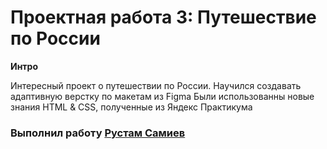 # Проектная работа 3: Путешествие по России

**Интро**

Интересный проект о путешествии по России.
Научился создавать адаптивную верстку по макетам из Figma
Были использованны новые знания HTML & CSS, полученные из Яндекс Практикума




### Выполнил работу [Рустам Самиев](https://www.instagram.com/rustam.fox)